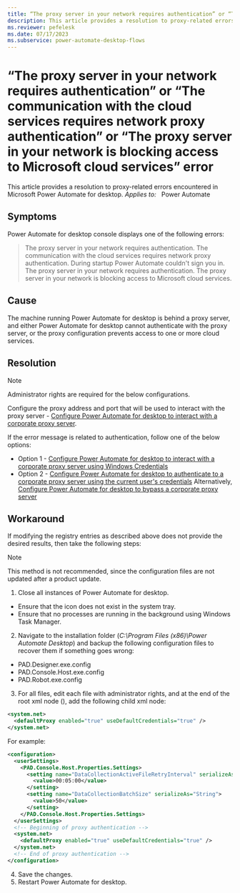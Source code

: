```yaml
---
title: “The proxy server in your network requires authentication” or “The communication with the cloud services requires network proxy authentication” or “The proxy server in your network is blocking access to Microsoft cloud services” error
description: This article provides a resolution to proxy-related errors encountered in Microsoft Power Automate for desktop.
ms.reviewer: pefelesk
ms.date: 07/17/2023
ms.subservice: power-automate-desktop-flows
---
```

# “The proxy server in your network requires authentication” or “The communication with the cloud services requires network proxy authentication” or “The proxy server in your network is blocking access to Microsoft cloud services” error

This article provides a resolution to proxy-related errors encountered in Microsoft Power Automate for desktop.
_Applies to:_ &nbsp; Power Automate

## Symptoms

Power Automate for desktop console displays one of the following errors:

> The proxy server in your network requires authentication.
> The communication with the cloud services requires network proxy authentication.
> During startup Power Automate couldn't sign you in. The proxy server in your network requires authentication.
> The proxy server in your network is blocking access to Microsoft cloud services.

## Cause

The machine running Power Automate for desktop is behind a proxy server, and either Power Automate for desktop cannot authenticate with the proxy server, or the proxy configuration prevents access to one or more cloud services.

## Resolution

> [!NOTE]
> Administrator rights are required for the below configurations.

Configure the proxy address and port that will be used to interact with the proxy server - [Configure Power Automate for desktop to interact with a corporate proxy server](/power-automate/desktop-flows/governance#configure-power-automate-for-desktop-to-interact-with-a-corporate-proxy-server).

If the error message is related to authentication, follow one of the below options:
- Option 1 - [Configure Power Automate for desktop to interact with a corporate proxy server using Windows Credentials](/power-automate/desktop-flows/governance#configure-power-automate-for-desktop-to-authenticate-to-a-corporate-proxy-server-using-windows-credentials)
- Option 2 - [Configure Power Automate for desktop to authenticate to a corporate proxy server using the current user's credentials](/power-automate/desktop-flows/governance#configure-power-automate-for-desktop-to-authenticate-to-a-corporate-proxy-server-using-the-current-users-credentials)
Alternatively, [Configure Power Automate for desktop to bypass a corporate proxy server](/power-automate/desktop-flows/governance#configure-power-automate-for-desktop-to-bypass-a-corporate-proxy-server)


## Workaround

If modifying the registry entries as described above does not provide the desired results, then take the following steps:
> [!NOTE]
> This method is not recommended, since the configuration files are not updated after a product update.

1. Close all instances of Power Automate for desktop.
- Ensure that the icon does not exist in the system tray.
- Ensure that no processes are running in the background using Windows Task Manager.
2. Navigate to the installation folder (_C:\Program Files (x86)\Power Automate Desktop_) and backup the following configuration files to recover them if something goes wrong:
- PAD.Designer.exe.config
- PAD.Console.Host.exe.config
- PAD.Robot.exe.config
3. For all files, edit each file with administrator rights, and at the end of the root xml node (<configuration>), add the following child xml node:

```xml
<system.net> 
  <defaultProxy enabled="true" useDefaultCredentials="true" />
</system.net>
```

For example:
```xml
<configuration>
  <userSettings>
    <PAD.Console.Host.Properties.Settings>
      <setting name="DataCollectionActiveFileRetryInterval" serializeAs="String">
        <value>00:05:00</value>
      </setting>
      <setting name="DataCollectionBatchSize" serializeAs="String">
        <value>50</value>
      </setting>
    </PAD.Console.Host.Properties.Settings>
  </userSettings>
  <!-- Beginning of proxy authentication -->
  <system.net>
    <defaultProxy enabled="true" useDefaultCredentials="true" />
  </system.net>
  <!-- End of proxy authentication -->
</configuration>
```

4. Save the changes.
5. Restart Power Automate for desktop.
